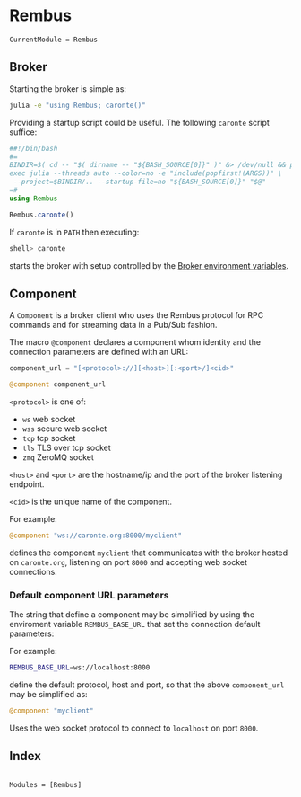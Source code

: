 # Rembus

```@meta
CurrentModule = Rembus
```

## Broker

Starting the broker is simple as:

```sh
julia -e "using Rembus; caronte()"
```

Providing a startup script could be useful. The following `caronte` script suffice:

```julia
##!/bin/bash
#=
BINDIR=$( cd -- "$( dirname -- "${BASH_SOURCE[0]}" )" &> /dev/null && pwd )
exec julia --threads auto --color=no -e "include(popfirst!(ARGS))" \
 --project=$BINDIR/.. --startup-file=no "${BASH_SOURCE[0]}" "$@"
=#
using Rembus

Rembus.caronte()
```

If `caronte` is in `PATH` then executing:

```sh
shell> caronte
```

starts the broker with setup controlled by the [Broker environment variables](@ref).  

## Component

A `Component` is a broker client who uses the Rembus protocol for RPC commands and
for streaming data in a Pub/Sub fashion.

The macro `@component` declares a component whom identity and the connection parameters are defined with an URL:

```julia
component_url = "[<protocol>://][<host>][:<port>/]<cid>"

@component component_url
```

`<protocol>` is one of:

- `ws` web socket
- `wss` secure web socket
- `tcp` tcp socket
- `tls` TLS over tcp socket
- `zmq` ZeroMQ socket

`<host>` and `<port>` are the hostname/ip and the port of the broker listening endpoint.

`<cid>` is the unique name of the component.

For example:

```julia
@component "ws://caronte.org:8000/myclient"
```

defines the component `myclient` that communicates with the broker hosted on `caronte.org`, listening on port `8000` and accepting web socket connections.

### Default component URL parameters

The string that define a component may be simplified by using the enviroment
variable `REMBUS_BASE_URL` that set the connection default parameters:

For example:

```sh
REMBUS_BASE_URL=ws://localhost:8000
```

define the default protocol, host and port, so that the above `component_url` may be simplified as:

```julia
@component "myclient"
```

Uses the web socket protocol to connect to `localhost` on port `8000`.

## Index

```@index
```

```@autodocs
Modules = [Rembus]
```
